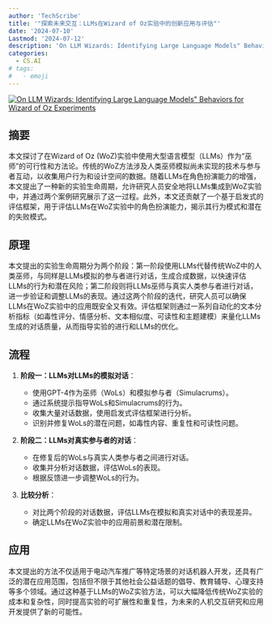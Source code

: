 ```yaml
---
author: 'TechScribe'
title: '"探索未来交互：LLMs在Wizard of Oz实验中的创新应用与评估"'
date: '2024-07-10'
Lastmod: '2024-07-12'
description: 'On LLM Wizards: Identifying Large Language Models" Behaviors for Wizard of Oz Experiments'
categories:
  - CS.AI
# tags:
#   - emoji
---
```


[![On LLM Wizards: Identifying Large Language Models" Behaviors for Wizard of Oz Experiments](https://arxiv-research-1301205113.cos.ap-guangzhou.myqcloud.com/images/2407.08067v1.pdf_0.jpg)](https://arxiv.org/abs/2407.08067v1)

## 摘要

本文探讨了在Wizard of Oz (WoZ)实验中使用大型语言模型（LLMs）作为“巫师”的可行性和方法论。传统的WoZ方法涉及人类巫师模拟尚未实现的技术与参与者互动，以收集用户行为和设计空间的数据。随着LLMs在角色扮演能力的增强，本文提出了一种新的实验生命周期，允许研究人员安全地将LLMs集成到WoZ实验中，并通过两个案例研究展示了这一过程。此外，本文还贡献了一个基于启发式的评估框架，用于评估LLMs在WoZ实验中的角色扮演能力，揭示其行为模式和潜在的失败模式。<!--more-->

## 原理

本文提出的实验生命周期分为两个阶段：第一阶段使用LLMs代替传统WoZ中的人类巫师，与同样是LLMs模拟的参与者进行对话，生成合成数据，以快速评估LLMs的行为和潜在风险；第二阶段则将LLMs巫师与真实人类参与者进行对话，进一步验证和调整LLMs的表现。通过这两个阶段的迭代，研究人员可以确保LLMs在WoZ实验中的应用既安全又有效。评估框架则通过一系列自动化的文本分析指标（如毒性评分、情感分析、文本相似度、可读性和主题建模）来量化LLMs生成的对话质量，从而指导实验的进行和LLMs的优化。

## 流程

1. **阶段一：LLMs对LLMs的模拟对话**：
   - 使用GPT-4作为巫师（WoLs）和模拟参与者（Simulacrums）。
   - 通过系统提示指导WoLs和Simulacrums的行为。
   - 收集大量对话数据，使用启发式评估框架进行分析。
   - 识别并修复WoLs的潜在问题，如毒性内容、重复性和可读性问题。

2. **阶段二：LLMs对真实参与者的对话**：
   - 在修复后的WoLs与真实人类参与者之间进行对话。
   - 收集并分析对话数据，评估WoLs的表现。
   - 根据反馈进一步调整WoLs的行为。

3. **比较分析**：
   - 对比两个阶段的对话数据，评估LLMs在模拟和真实对话中的表现差异。
   - 确定LLMs在WoZ实验中的应用前景和潜在限制。

## 应用

本文提出的方法不仅适用于电动汽车推广等特定场景的对话机器人开发，还具有广泛的潜在应用范围，包括但不限于其他社会公益话题的倡导、教育辅导、心理支持等多个领域。通过这种基于LLMs的WoZ实验方法，可以大幅降低传统WoZ实验的成本和复杂性，同时提高实验的可扩展性和重复性，为未来的人机交互研究和应用开发提供了新的可能性。